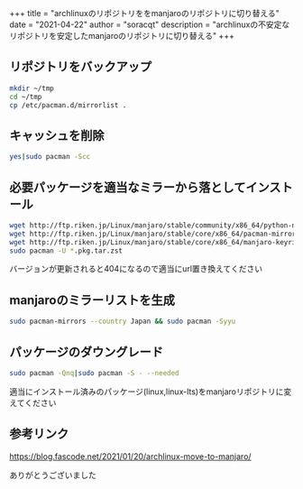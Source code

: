 +++
title = "archlinuxのリポジトリををmanjaroのリポジトリに切り替える"
date = "2021-04-22"
author = "soracqt"
description = "archlinuxの不安定なリポジトリを安定したmanjaroのリポジトリに切り替える"
+++

## リポジトリをバックアップ

```bash
mkdir ~/tmp
cd ~/tmp
cp /etc/pacman.d/mirrorlist .
```

## キャッシュを削除

```bash
yes|sudo pacman -Scc
```

## 必要パッケージを適当なミラーから落としてインストール

```bash
wget http://ftp.riken.jp/Linux/manjaro/stable/community/x86_64/python-npyscreen-4.10.5-5-any.pkg.tar.zst
wget http://ftp.riken.jp/Linux/manjaro/stable/core/x86_64/pacman-mirrors-4.21.0-1-any.pkg.tar.zst
wget http://ftp.riken.jp/Linux/manjaro/stable/core/x86_64/manjaro-keyring-20201216-1-any.pkg.tar.zst
sudo pacman -U *.pkg.tar.zst
```

バージョンが更新されると404になるので適当にurl置き換えてください

## manjaroのミラーリストを生成

```bash
sudo pacman-mirrors --country Japan && sudo pacman -Syyu
```

## パッケージのダウングレード

```bash
sudo pacman -Qnq|sudo pacman -S - --needed
```

適当にインストール済みのパッケージ(linux,linux-lts)をmanjaroリポジトリに変えてください

## 参考リンク

https://blog.fascode.net/2021/01/20/archlinux-move-to-manjaro/

ありがとうございました
